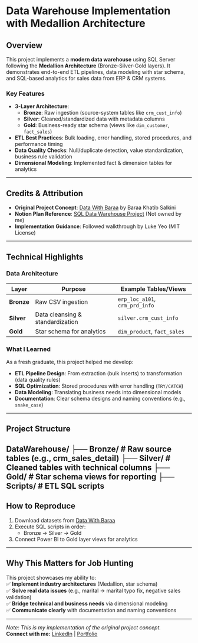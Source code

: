 # Data Warehouse Implementation with Medallion Architecture

## Overview
This project implements a **modern data warehouse** using SQL Server following the **Medallion Architecture** (Bronze-Silver-Gold layers). It demonstrates end-to-end ETL pipelines, data modeling with star schema, and SQL-based analytics for sales data from ERP & CRM systems.

### Key Features
- **3-Layer Architecture**:  
  - **Bronze**: Raw ingestion (source-system tables like `crm_cust_info`)  
  - **Silver**: Cleaned/standardized data with metadata columns  
  - **Gold**: Business-ready star schema (views like `dim_customer`, `fact_sales`)  
- **ETL Best Practices**: Bulk loading, error handling, stored procedures, and performance timing  
- **Data Quality Checks**: Null/duplicate detection, value standardization, business rule validation  
- **Dimensional Modeling**: Implemented fact & dimension tables for analytics  

---

## Credits & Attribution
- **Original Project Concept**: [Data With Baraa](https://datawithbaraa.substack.com/p/build-a-data-warehouse-from-scratch) by Baraa Khatib Salkini  
- **Notion Plan Reference**: [SQL Data Warehouse Project](https://thankful-pangolin-2ca.notion.site/SQL-Data-Warehouse-Project-16ed041640ef80489667cfe2f380b269) (Not owned by me)  
- **Implementation Guidance**: Followed walkthrough by Luke Yeo (MIT License)  

---

## Technical Highlights
### Data Architecture
| Layer       | Purpose                          | Example Tables/Views          |
|-------------|----------------------------------|-------------------------------|
| **Bronze**  | Raw CSV ingestion               | `erp_loc_a101`, `crm_prd_info`|
| **Silver**  | Data cleansing & standardization| `silver.crm_cust_info`        |
| **Gold**    | Star schema for analytics       | `dim_product`, `fact_sales`   |

### What I Learned
As a fresh graduate, this project helped me develop:  
- **ETL Pipeline Design**: From extraction (bulk inserts) to transformation (data quality rules)  
- **SQL Optimization**: Stored procedures with error handling (`TRY/CATCH`)  
- **Data Modeling**: Translating business needs into dimensional models  
- **Documentation**: Clear schema designs and naming conventions (e.g., `snake_case`)  

---

## Project Structure
DataWarehouse/
├── Bronze/ # Raw source tables (e.g., crm_sales_detail)
├── Silver/ # Cleaned tables with technical columns
├── Gold/ # Star schema views for reporting
├── Scripts/ # ETL SQL scripts
---

## How to Reproduce
1. Download datasets from [Data With Baraa](https://datawithbaraa.substack.com)  
2. Execute SQL scripts in order:  
   - Bronze → Silver → Gold  
3. Connect Power BI to Gold layer views for analytics  

---

## Why This Matters for Job Hunting
This project showcases my ability to:  
✅ **Implement industry architectures** (Medallion, star schema)  
✅ **Solve real data issues** (e.g., marital → marital typo fix, negative sales validation)  
✅ **Bridge technical and business needs** via dimensional modeling  
✅ **Communicate clearly** with documentation and naming conventions  

---

*Note: This is my implementation of the original project concept.*  
**Connect with me:** [LinkedIn](https://linkedin.com/in/yourprofile) | [Portfolio](yourportfolio.link)  
